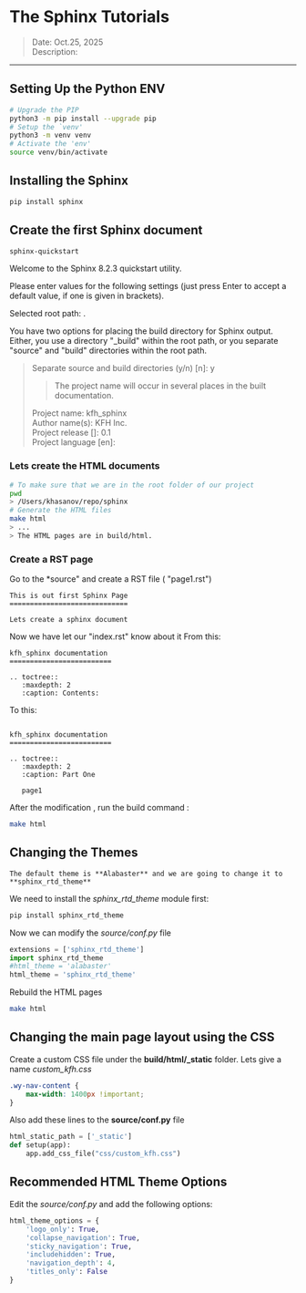 # The Sphinx Tutorials
> Date: Oct.25, 2025  
> Description:
---

## Setting Up the Python ENV
```bash
# Upgrade the PIP
python3 -m pip install --upgrade pip
# Setup the `venv'
python3 -m venv venv
# Activate the 'env'
source venv/bin/activate
```

## Installing the Sphinx
```bash
pip install sphinx
```

## Create the first Sphinx document
```bash
sphinx-quickstart
```
Welcome to the Sphinx 8.2.3 quickstart utility.

Please enter values for the following settings (just press Enter to
accept a default value, if one is given in brackets).

Selected root path: .

You have two options for placing the build directory for Sphinx output.
Either, you use a directory "_build" within the root path, or you separate
"source" and "build" directories within the root path.
> Separate source and build directories (y/n) [n]: y  
> > The project name will occur in several places in the
> > built documentation.
>   
> Project name: kfh_sphinx  
> Author name(s): KFH Inc.  
> Project release []: 0.1  
> Project language [en]:  
### Lets create the HTML documents
```bash
# To make sure that we are in the root folder of our project
pwd
> /Users/khasanov/repo/sphinx
# Generate the HTML files
make html
> ...
> The HTML pages are in build/html.
```
### Create a RST page
Go to the *source" and create a RST file ( "page1.rst")
```
This is out first Sphinx Page
=============================

Lets create a sphinx document
```
Now we have let our "index.rst" know about it
From this:
```
kfh_sphinx documentation
=========================

.. toctree::
   :maxdepth: 2
   :caption: Contents:
```
To this:
```

kfh_sphinx documentation
=========================

.. toctree::
   :maxdepth: 2
   :caption: Part One

   page1
```
After the modification , run the build command :
```bash
make html
```
## Changing the Themes
```note
The default theme is **Alabaster** and we are going to change it to **sphinx_rtd_theme**
```
We need to install the *sphinx_rtd_theme* module first:
```bash
pip install sphinx_rtd_theme
```
Now we can modify the *source/conf.py* file
```python
extensions = ['sphinx_rtd_theme']
import sphinx_rtd_theme
#html_theme = 'alabaster'
html_theme = 'sphinx_rtd_theme'
```
Rebuild the HTML pages
```bash
make html
```
## Changing the main page layout using the CSS
Create a custom CSS file under the **build/html/_static** folder.
Lets give a name *custom_kfh.css*
```css
.wy-nav-content {
    max-width: 1400px !important;
}
```
Also add these lines to the **source/conf.py** file
```python
html_static_path = ['_static']
def setup(app):
    app.add_css_file("css/custom_kfh.css")
```

## Recommended HTML Theme Options
Edit the *source/conf.py* and add the following options:
```python
html_theme_options = {
    'logo_only': True,
    'collapse_navigation': True,
    'sticky_navigation': True,
    'includehidden': True,
    'navigation_depth': 4,
    'titles_only': False
}
```